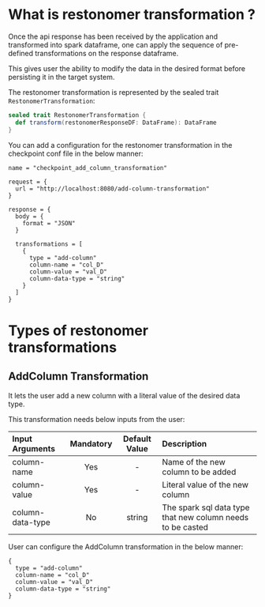 # What is restonomer transformation ?

Once the api response has been received by the application and transformed into spark dataframe,
one can apply the sequence of pre-defined transformations on the response dataframe.

This gives user the ability to modify the data in the desired format before persisting it in the target system.

The restonomer transformation is represented by the sealed trait `RestonomerTransformation`:

```scala
sealed trait RestonomerTransformation {
  def transform(restonomerResponseDF: DataFrame): DataFrame
}
```

You can add a configuration for the restonomer transformation in the checkpoint conf file in the 
below manner:

```hocon
name = "checkpoint_add_column_transformation"

request = {
  url = "http://localhost:8080/add-column-transformation"
}

response = {
  body = {
    format = "JSON"
  }

  transformations = [
    {
      type = "add-column"
      column-name = "col_D"
      column-value = "val_D"
      column-data-type = "string"
    }
  ]
}

```

# Types of restonomer transformations

## AddColumn Transformation

It lets the user add a new column with a literal value of the desired data type.

This transformation needs below inputs from the user:

| Input Arguments  | Mandatory | Default Value | Description                                                |
|:-----------------|:---------:|:-------------:|:-----------------------------------------------------------|
| column-name      |    Yes    |       -       | Name of the new column to be added                         |
| column-value     |    Yes    |       -       | Literal value of the new column                            |
| column-data-type |    No     |    string     | The spark sql data type that new column needs to be casted |

User can configure the AddColumn transformation in the below manner:

```hocon
{
  type = "add-column"
  column-name = "col_D"
  column-value = "val_D"
  column-data-type = "string"
}
```